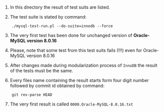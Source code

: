 1. In this directory the result of test suits are listed.

2. The test suite is stated by command:
```
    ./mysql-test-run.pl --do-suite=innodb --force
```

3. The very first test has been done for unchanged version of **Oracle-MySQL version 8.0.16**

4. Please, note that some test from this test suits fails (!!!) even for Oracle-MySQL version 8.0.16

5. After changes made during modularization process of `InnoDB` the result of the tests must be the same.

6. Every files name containing the result starts form four digit number followed by commit id obtained by command:
```
    git rev-parse HEAD
```

7. The very first result is called `0000.Oracle-MySQL-8.0.16.txt`
